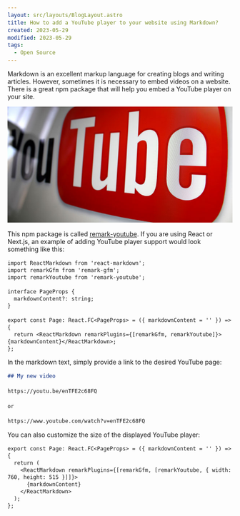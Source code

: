 ```yaml
---
layout: src/layouts/BlogLayout.astro
title: How to add a YouTube player to your website using Markdown?
created: 2023-05-29
modified: 2023-05-29
tags:
  - Open Source
---
```


Markdown is an excellent markup language for creating blogs and writing articles. However, sometimes it is necessary to embed videos on a website. There is a great npm package that will help you embed a YouTube player on your site.

![youtube](../../assets/blog/remark-youtube/image.jpg)

This npm package is called [remark-youtube](https://www.npmjs.com/package/remark-youtube). If you are using React or Next.js, an example of adding YouTube player support would look something like this:

```tsx
import ReactMarkdown from 'react-markdown';
import remarkGfm from 'remark-gfm';
import remarkYoutube from 'remark-youtube';

interface PageProps {
  markdownContent?: string;
}

export const Page: React.FC<PageProps> = ({ markdownContent = '' }) => {
  return <ReactMarkdown remarkPlugins={[remarkGfm, remarkYoutube]}>{markdownContent}</ReactMarkdown>;
};
```

In the markdown text, simply provide a link to the desired YouTube page:

```markdown
## My new video

https://youtu.be/enTFE2c68FQ

or

https://www.youtube.com/watch?v=enTFE2c68FQ
```

You can also customize the size of the displayed YouTube player:

```tsx
export const Page: React.FC<PageProps> = ({ markdownContent = '' }) => {
  return (
    <ReactMarkdown remarkPlugins={[remarkGfm, [remarkYoutube, { width: 760, height: 515 }]]}>
      {markdownContent}
    </ReactMarkdown>
  );
};
```

